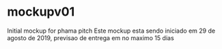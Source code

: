 # mockupv01
Initial mockup for phama pitch
Este mockup esta sendo iniciado em 29 de agosto de 2019, previsao de entrega em no maximo 15 dias

